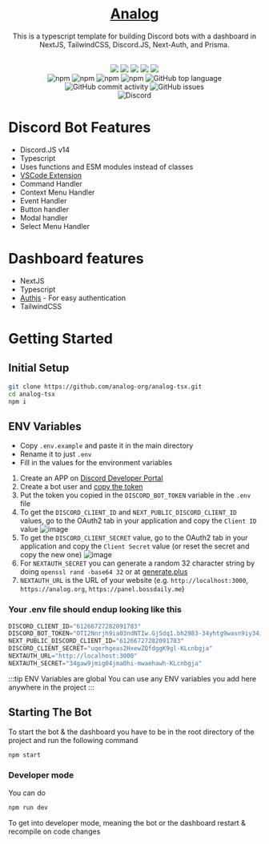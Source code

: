 <p align="center">
  <a href="#">
    <h1 align="center">Analog</h1>
  </a>
</p>

<div align="center">
  
  This is a typescript template for building Discord bots with a dashboard in NextJS, TailwindCSS, Discord.JS, Next-Auth, and Prisma.
  
  <br />
</div>
<div align="center">
  <img src="https://img.shields.io/badge/TypeScript-007ACC?style=for-the-badge&logo=typescript&logoColor=white">
  <img src="https://img.shields.io/badge/Prisma-3982CE?style=for-the-badge&logo=Prisma&logoColor=white">
  <img src="https://img.shields.io/badge/next.js-000000?style=for-the-badge&logo=nextdotjs&logoColor=white">
  <img src="https://img.shields.io/badge/Tailwind_CSS-38B2AC?style=for-the-badge&logo=tailwind-css&logoColor=white">
  <img src="https://img.shields.io/badge/Turbo-Repo-blueviolet.svg?style=for-the-badge&logo=turborepo&labelColor=000000&logoWidth=20&logoColor=white">
</div>

<div align="center">
  <img alt="npm" src="https://img.shields.io/npm/v/discord.js?label=D.JS&style=flat-square">
  <img alt="npm" src="https://img.shields.io/npm/v/next?label=next&style=flat-square">
  <img alt="npm" src="https://img.shields.io/npm/v/next-auth?label=next-auth&style=flat-square">
  <img alt="npm" src="https://img.shields.io/npm/v/turbo?label=Turbo&style=flat-square">
  <img alt="GitHub top language" src="https://img.shields.io/github/languages/top/analog-org/analog-tsx?style=flat-square">
  <img alt="GitHub commit activity" src="https://img.shields.io/github/commit-activity/w/analog-org/analog-tsx?style=flat-square">
  <img alt="GitHub issues" src="https://img.shields.io/github/issues/analog-org/analog-tsx?style=flat-square">
</div>

<div align="center">
  <img alt="Discord" src="https://img.shields.io/discord/762378948084498482?label=Discord&logo=discord&style=for-the-badge">
</div>

# Discord Bot Features
- Discord.JS v14
- Typescript
- Uses functions and ESM modules instead of classes
- [VSCode Extension](https://marketplace.visualstudio.com/items?itemName=BossDaily.analog-ts-snippets&ssr=false)
- Command Handler
- Context Menu Handler
- Event Handler
- Button handler
- Modal handler
- Select Menu Handler


# Dashboard features
- NextJS
- Typescript
- [Authjs](https://authjs.dev/) - For easy authentication
- TailwindCSS

# Getting Started 
## Initial Setup
```sh
git clone https://github.com/analog-org/analog-tsx.git
cd analog-tsx
npm i
```
## ENV Variables

- Copy `.env.example` and paste it in the main directory
- Rename it to just `.env`
- Fill in the values for the environment variables


1. Create an APP on [Discord Developer Portal](https://discord.com/developers/applications)
2. Create a bot user and [copy the token](https://discordjs.guide/preparations/setting-up-a-bot-application.html#your-bot-s-token)
3. Put the token you copied in the `DISCORD_BOT_TOKEN` variable in the `.env` file
4. To get the `DISCORD_CLIENT_ID` and `NEXT_PUBLIC_DISCORD_CLIENT_ID` values, go to the OAuth2 tab in your application and copy the `Client ID` value
![image](https://media.discordapp.net/attachments/1004769215347175484/1059533910599540767/image.png)
5. To get the `DISCORD_CLIENT_SECRET` value, go to the OAuth2 tab in your application and copy the `Client Secret` value (or reset the secret and copy the new one)
![image](https://cdn.discordapp.com/attachments/1004769215347175484/1059534856817745930/image.png)
6. For `NEXTAUTH_SECRET` you can generate a random 32 character string by doing `openssl rand -base64 32` or at [generate.plus](https://generate.plus/en/base64)
7. `NEXTAUTH_URL` is the URL of your website (e.g. `http://localhost:3000`, `https://analog.org`, `https://panel.bossdaily.me`)

### Your .env file should endup looking like this
```js title=".env"
DISCORD_CLIENT_ID="61266727282091783"
DISCORD_BOT_TOKEN="OTI2Nnrjh9ia03ndNTIw.GjSdq1.bh2983-34yhtg9wasn9iy34ifgkaopneianwh"
NEXT_PUBLIC_DISCORD_CLIENT_ID="61266727282091783"
DISCORD_CLIENT_SECRET="uqerhgeas2HxewZQfdggK9gl-KLcnbgja"
NEXTAUTH_URL="http://localhost:3000"
NEXTAUTH_SECRET="34gaw9jmig04jma0hi-mwaehawh-KLcnbgja"
```
:::tip ENV Variables are global
You can use any ENV variables you add here anywhere in the project
:::
## Starting The Bot

To start the bot & the dashboard you have to be in the root directory of the project and run the following command  
```bash
npm start
```
### Developer mode
You can do
```bash
npm run dev
```
To get into developer mode, meaning the bot or the dashboard restart & recompile on code changes
